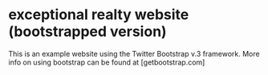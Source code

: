 # exceptional realty website (bootstrapped version)

This is an example website using the Twitter Bootstrap v.3 framework. More info on using bootstrap can be found at [getbootstrap.com]